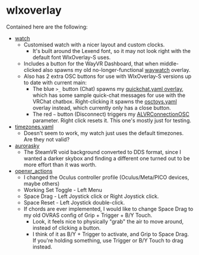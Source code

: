 # wlxoverlay

Contained here are the following:
- [watch](watch.yaml)
    - Customised watch with a nicer layout and custom clocks.
        - It's built around the Lexend font, so it may not look right with the default font WlxOverlay-S uses.
    - Includes a button for the WayVR Dashboard, that when middle-clicked also spawns my old no-longer-functional [waywatch](waywatch.yaml) overlay.
    - Also has 2 extra OSC buttons for use with WlxOverlay-S versions up to date with current main:
      - The blue `>_` button (Chat) spawns my [quickchat.yaml overlay](quickchat.yaml), which has some sample quick-chat messages for use with the VRChat chatbox. Right-clicking it spawns the [osctoys.yaml](osctoys.yaml) overlay instead, which currently only has a close button.
      - The red `~` button (Disconnect) triggers my [ALVRConnectionOSC](https://github.com/cubee-cb/vr-utils?tab=readme-ov-file#alvrconnectionosc) parameter. Right click resets it. This one's mostly just for testing.
- [timezones.yaml](timezones.yaml)
  - Doesn't seem to work, my watch just uses the default timezones. Are they not valid?
- [aurorasky](aurorasky.dds)
    - The SteamVR void background converted to DDS format, since I wanted a darker skybox and finding a different one turned out to be more effort than it was worth.
- [openxr_actions](openxr_actions.json5)
    - I changed the Oculus controller profile (Oculus/Meta/PICO devices, maybe others)
    - Working Set Toggle - Left Menu
    - Space Drag - Left Joystick click or Right Joystick click.
    - Space Reset - Left Joystick double-click.
    - If chords are ever implemented, I would like to change Space Drag to my old OVRAS config of Grip + Trigger + B/Y Touch.
        - Look, it feels nice to physically "grab" the air to move around, instead of clicking a button.
        - I think of it as B/Y + Trigger to activate, and Grip to Space Drag. If you're holding something, use Trigger or B/Y Touch to drag instead.
